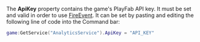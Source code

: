 The **ApiKey** property contains the game's PlayFab API key. It must be
set and valid in order to use [FireEvent](https://create.roblox.com/docs/reference/engine/classes/AnalyticsService#FireEvent). It
can be set by pasting and editing the following line of code into the
Command bar:

```lua
game:GetService("AnalyticsService").ApiKey = "API_KEY"
```